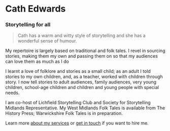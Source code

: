 # Cath Edwards

### Storytelling for all

> Cath has a warm and witty style of storytelling and she has a wonderful sense of humour.

My repertoire is largely based on traditional and folk tales. I revel in sourcing stories, making them my own and passing them on so that my audiences can love them as much as I do

I learnt a love of folklore and stories as a small child; as an adult I told stories to my own children, and, as a teacher, worked with children through story. I now tell stories to adult audiences, family audiences, very young children, school-age children and children and young people with special needs.

I am co-host of Lichfield Storytelling Club and Society for Storytelling Midlands Representative. My West Midlands Folk Tales is available from The History Press; Warwickshire Folk Tales is in preparation.

Learn more [about my services](#home-services) or [get in touch](#contact) if you want to hire me.
